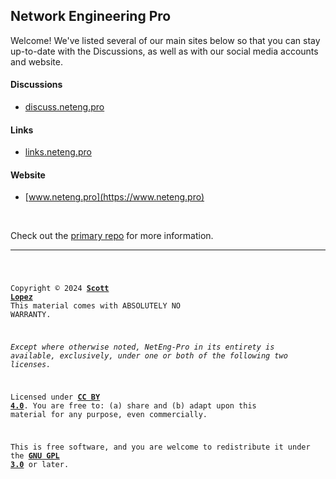 ## Network Engineering Pro

Welcome! We've listed several of our main sites below so that you can stay up-to-date with the Discussions, as well as with our social media accounts and website.

#### Discussions
- [discuss.neteng.pro](https://discuss.neteng.pro)

#### Links
- [links.neteng.pro](https://links.neteng.pro)

#### Website
- [www.neteng.pro](https://www.neteng.pro)

&nbsp;

Check out the [primary repo](https://github.com/NetEng-Pro/neteng-pro.github.io) for more information.

---
<code style="height: 50vh; width: 100%; background: transparent; border: none; border-radius: 0; resize: none; outline: none;">

Copyright &copy; 2024 **[Scott Lopez](https://linktr.ee/scottlopez)**
<br />This material comes with ABSOLUTELY NO WARRANTY.

*Except where otherwise noted, NetEng-Pro in its entirety is available, exclusively, under one or both of the following two licenses.*

Licensed under **[CC BY 4.0](https://creativecommons.org/licenses/by/4.0/)**. You are free to: (a) share and (b) adapt upon this material for any purpose, even commercially.

This is free software, and you are welcome to redistribute it under the **[GNU GPL 3.0](https://spdx.org/licenses/GPL-3.0-or-later.html)** or later.

</code>
